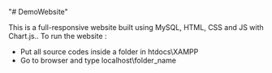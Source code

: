 "# DemoWebsite" 

This is a full-responsive website built using MySQL, HTML, CSS and JS with Chart.js..
To run the website :
- Put all source codes inside a folder in htdocs\XAMPP
- Go to browser and type localhost\folder_name 
